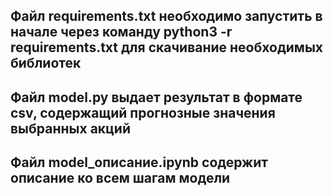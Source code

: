 ## Файл requirements.txt необходимо запустить в начале через команду python3 -r requirements.txt для скачивание необходимых библиотек
## Файл model.py выдает результат в формате csv, содержащий прогнозные значения выбранных акций
## Файл model_описание.ipynb содержит описание ко всем шагам модели
